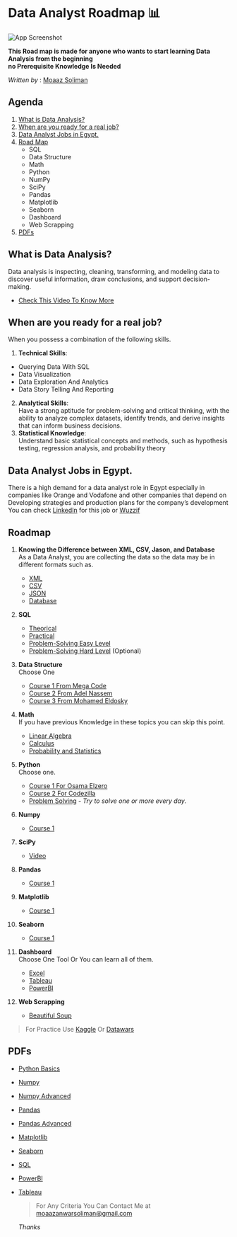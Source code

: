 # Data Analyst Roadmap 📊
![App Screenshot](https://images.pexels.com/photos/669610/pexels-photo-669610.jpeg?auto=compress&cs=tinysrgb&w=1260&h=750&dpr=1)

**This Road map is made for anyone who wants to start learning Data Analysis from the beginning \
no Prerequisite Knowledge Is Needed** 

*Written by* : [Moaaz Soliman](https://www.linkedin.com/in/moaazsolomon/)

## Agenda
1. [What is Data Analysis?](https://github.com/Animo-GD/Data-Analysis-RoadMap?tab=readme-ov-file#what-is-data-analysis)
2. [When are you ready for a real job?](https://github.com/Animo-GD/Data-Analysis-RoadMap#when-are-you-ready-for-a-real-job)
3. [Data Analyst Jobs in Egypt.](https://github.com/Animo-GD/Data-Analysis-RoadMap#data-analyst-jobs-in-egypt)
4. [Road Map](https://github.com/Animo-GD/Data-Analysis-RoadMap#roadmap)
   - SQL
   - Data Structure
   - Math
   - Python
   - NumPy
   - SciPy
   - Pandas
   - Matplotlib
   - Seaborn
   - Dashboard
   - Web Scrapping
5. [PDFs](https://github.com/Animo-GD/Data-Analysis-RoadMap#pdfs)
## What is Data Analysis?
Data analysis is inspecting, cleaning, transforming, and modeling data to discover useful information, draw conclusions, and support decision-making.
 - [Check This Video To Know More](https://www.youtube.com/watch?v=VykLcJ0kdB4&t=244s)
## When are you ready for a real job?
When you possess a combination of the following skills.
1. **Technical Skills**:
- Querying Data With SQL
- Data Visualization
- Data Exploration And Analytics
- Data Story Telling And Reporting
2. **Analytical Skills**:\
  Have a strong aptitude for problem-solving and critical thinking, with the ability to analyze complex datasets, identify trends, and derive insights that can inform business decisions.
3. **Statistical Knowledge**:\
  Understand basic statistical concepts and methods, such as hypothesis testing, regression analysis, and probability theory

## Data Analyst Jobs in Egypt.
There is a high demand for a data analyst role in Egypt especially in companies like Orange and Vodafone and other companies that depend on Developing strategies and production plans for the company’s development
You can check [LinkedIn](https://www.linkedin.com/jobs/search/?currentJobId=3815780472&keywords=Data%20analyst%20&origin=SWITCH_SEARCH_VERTICAL) for this job or [Wuzzif](https://wuzzuf.net/a/Data-Analyst-Jobs-in-Egypt)

## Roadmap
1. **Knowing the Difference between XML, CSV, Jason, and Database**\
   As a Data Analyst, you are collecting the data so the data may be in different formats such as.
   - [XML](https://www.youtube.com/watch?v=3WLKXzTCWEs)
   - [CSV](https://www.youtube.com/watch?v=bKflBXozZ9c)
   - [JSON](https://www.youtube.com/watch?v=4dz4qDMwmCM)
   - [Database](https://www.youtube.com/watch?v=rQKJFlsifR8)
  
2. **SQL**
   - [Theorical](https://youtube.com/playlist?list=PL37D52B7714788190&si=RAUqZyik3f-beZws)
   - [Practical](https://youtube.com/playlist?list=PL1DUmTEdeA6J6oDLTveTt4Z7E5qEfFluE&si=g077LfMUR9qcIMMj)
   - [Problem-Solving Easy Level](https://www.hackerrank.com/domains/sql)
   - [Problem-Solving Hard Level](https://leetcode.com/studyplan/top-sql-50/) (Optional)

3. **Data Structure**\
   Choose One
   - [Course 1 From Mega Code](https://youtube.com/playlist?list=PLsGJzJ8SQXTeUNTZopjpRv17WQEaNrp4e&si=cA5BDvr6QacZ0-m)
   - [Course 2 From Adel Nassem](https://www.youtube.com/playlist?list=PLCInYL3l2AajqOUW_2SwjWeMwf4vL4RSp)
   - [Course 3 From Mohamed Eldosky](https://www.youtube.com/playlist?list=PL1DUmTEdeA6JlommmGP5wicYLxX5PVCQt)
   
3. **Math**\
   If you have previous Knowledge in these topics you can skip this point.
   - [Linear Algebra](https://www.youtube.com/playlist?list=PLZHQObOWTQDPD3MizzM2xVFitgF8hE_ab)
   - [Calculus](https://www.youtube.com/playlist?list=PLZHQObOWTQDMsr9K-rj53DwVRMYO3t5Yr)
   - [Probability and Statistics](https://youtube.com/playlist?list=PLxIvc-MGOs6gW9SgkmoxE5w9vQkID1_r-&si=L_EoEbuemlBGEjYT)

4. **Python**\
   Choose one.
   - [Course 1 For Osama Elzero](https://www.youtube.com/playlist?list=PLDoPjvoNmBAyE_gei5d18qkfIe-Z8mocs)
   - [Course 2 For Codezilla](https://www.youtube.com/playlist?list=PLuXY3ddo_8nzrO74UeZQVZOb5-wIS6krJ)
   - [Problem Solving](https://www.hackerrank.com/domains/python) - *Try to solve one or more every day*.

5. **Numpy**
   - [Course 1](https://youtube.com/playlist?list=PLuRv1IekA3YVAMh7Is9PRsM7IMLhLS787&si=1j4fliQzUakIRd2o)

6. **SciPy**
   - [Video](https://youtu.be/jmX4FOUEfgU?si=4G5iVSpOrUawRSJj)

7. **Pandas**
   - [Course 1](https://youtube.com/playlist?list=PLeo1K3hjS3uuASpe-1LjfG5f14Bnozjwy&si=tYCo6bzbpE3Q6I0G)
8. **Matplotlib**
   - [Course 1](https://youtube.com/playlist?list=PL-osiE80TeTvipOqomVEeZ1HRrcEvtZB_&si=fbZKLKDRHSe-PXAQ)
9. **Seaborn**
    - [Course 1](https://youtube.com/playlist?list=PL4GjoPPG4VqOAwSNw2I-PXUcjw1frHmW2&si=1PEnmPIemXD_g4kV)
10. **Dashboard**\
    Choose One Tool Or You can learn all of them.
    - [Excel](https://youtu.be/bC0CpqsniOQ?si=qIlFftrBs3GJ4s_I)
    - [Tableau](https://youtu.be/aHaOIvR00So?si=DpVF1D3R_xp0NHY_)
    - [PowerBI](https://youtube.com/playlist?list=PL69umUTzySPGWMxnmhX9SV5PIEbdnHv63&si=jZOJbR_pwtxzhW1p)
11. **Web Scrapping**
    - [Beautiful Soup](https://youtu.be/taL3r_JpwBg?si=larplvRUIMhH4BSP)

> For Practice Use [Kaggle](https://www.kaggle.com/learn) Or [Datawars](https://app.datawars.io/)

## PDFs
- [Python Basics](https://drive.google.com/file/d/1PvEEalCyqwf99JDem0LtI9h7PpXqH_bC/view?usp=sharing)
- [Numpy](https://drive.google.com/file/d/1Gfii_Hg23-JoWHkshglcvFWLq7_Cnftt/view?usp=drive_link)
- [Numpy Advanced](https://drive.google.com/file/d/1pyNqmeRKtQz92n_icsPjnThlx8ebk9Wn/view?usp=drive_link)
- [Pandas](https://drive.google.com/file/d/1MmnZQ7GBcX7r2Ikwk3u-w29SqEcMm4NJ/view?usp=drive_link)
- [Pandas Advanced](https://drive.google.com/file/d/1828yC33wi0B2r1WwQSSBcWhaXYNa2NLD/view?usp=drive_link)
- [Matplotlib](https://drive.google.com/file/d/1Gu_dUpwbvuirm-upkk1Io2IuHLGZDEUz/view?usp=drive_link)
- [Seaborn](https://drive.google.com/file/d/1cw8sFiR5K7YMDds_U3ozOfenPYXbYTTD/view?usp=drive_link)
- [SQL](https://drive.google.com/file/d/1HrknxOz_0PnqRR8F1-lZ2IaU_zfNHZxo/view?usp=drive_link)
- [PowerBI](https://drive.google.com/file/d/1CXI_xuhpT5-YZp7FN4R9-l7L2S1rGc8d/view?usp=drive_link)
- [Tableau](https://drive.google.com/file/d/1fLbhfwqAVClKhRRNGBrTYRxC8PLbrj8n/view?usp=drive_link)

  > For Any Criteria You Can Contact Me at moaazanwarsoliman@gmail.com
  
  *Thanks*
